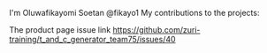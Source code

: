 I'm Oluwafikayomi Soetan @fikayo1
My contributions to the projects:

The product page issue link https://github.com/zuri-training/t_and_c_generator_team75/issues/40